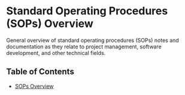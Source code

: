 # Standard Operating Procedures (SOPs) Overview

General overview of standard operating procedures (SOPs) notes and documentation as they relate to project management, software development, and other technical fields.

## Table of Contents

- [SOPs Overview](sops-overview.md)